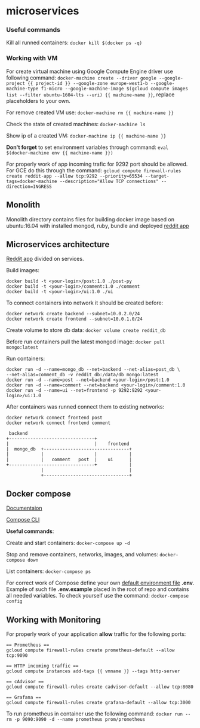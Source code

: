 # microservices

### Useful commands
Kill all runned containers:
`docker kill $(docker ps -q)`

### Working with VM
For create virtual machine using Google Compute Engine driver use following command:
`docker-machine create --driver google --google-project {{ project-id }} --google-zone europe-west1-b --google-machine-type f1-micro --google-machine-image $(gcloud compute images list --filter ubuntu-1604-lts --uri) {{ machine-name }}`, replace placeholders to your own.

For remove created VM use:
`docker-machine rm {{ machine-name }}`

Check the state of created machines:
`docker-machine ls`

Show ip of a created VM:
`docker-machine ip {{ machine-name }}`

__Don't forget__ to set environment variables through command:
`eval $(docker-machine env {{ machine-name }})`

For properly work of app incoming trafic for 9292 port should be allowed. For GCE do this through the command:
`gcloud compute firewall-rules create reddit-app --allow tcp:9292 --priority=65534 --target-tags=docker-machine --description="Allow TCP connections" --direction=INGRESS`

## Monolith
Monolith directory contains files for building docker image based on ubuntu:16.04 with installed mongod, ruby, bundle and deployed [reddit app](https://github.com/Artemmkin/reddit)

## Microservices architecture
[Reddit app](https://github.com/Artemmkin/reddit/tree/microservices) divided on services.

Build images:
```
docker build -t <your-login>/post:1.0 ./post-py
docker build -t <your-login>/comment:1.0 ./comment
docker build -t <your-login>/ui:1.0 ./ui
```

To connect containers into network it should be created before:
```
docker network create backend --subnet=10.0.2.0/24
docker network create frontend --subnet=10.0.1.0/24
```

Create volume to store db data:
`docker volume create reddit_db`

Before run containers pull the latest mongod image:
`docker pull mongo:latest`

Run containers:
```
docker run -d --name=mongo_db --net=backend --net-alias=post_db \
--net-alias=comment_db -v reddit_db:/data/db mongo:latest
docker run -d --name=post --net=backend <your-login>/post:1.0
docker run -d --name=comment --net=backend <your-login>/comment:1.0
docker run -d --name=ui --net=frontend -p 9292:9292 <your-login>/ui:1.0
```

After containers was runned connect them to existing networks:
```
docker network connect frontend post
docker network connect frontend comment
``` 

```
 backend
+--------------------------------+
|                                |    frontend
|  mongo_db  +--------------------------------+
|            |                   |            |
|            |   comment   post  |    ui      |
+--------------------------------+            |
             |                                |
             +--------------------------------+
```

## Docker compose
[Documentaion](https://docs.docker.com/compose/overview/)

[Compose CLI](https://docs.docker.com/compose/reference/overview/#command-options-overview-and-help)

__Useful commands__:

Create and start containers: `docker-compose up -d`

Stop and remove containers, networks, images, and volumes: `docker-compose down`

List containers: `docker-compose ps`

For correct work of Compose define your own [default environment file](https://docs.docker.com/compose/env-file/) **.env**.
Example of such file **.env.example** placed in the root of repo and contains all needed variables.
To check yourself use the command: `docker-compose config`

## Working with Monitoring

For properly work of your application __allow__ traffic for the following ports:

```
== Prometheus ==
gcloud compute firewall-rules create prometheus-default --allow tcp:9090

== HTTP incoming traffic ==
gcloud compute instances add-tags {{ vmname }} --tags http-server

== cAdvisor ==
gcloud compute firewall-rules create cadvisor-default --allow tcp:8080

== Grafana ==
gcloud compute firewall-rules create grafana-default --allow tcp:3000
```

To run prometheus in container use the following command:
`docker run --rm -p 9090:9090 -d --name prometheus prom/prometheus`

